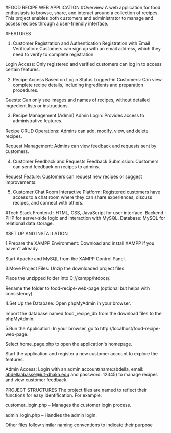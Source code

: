 #FOOD RECIPE WEB APPLICATION
#Overview
A web application for food enthusiasts to browse, share, and interact around a collection of recipes. This project enables both customers and administrator to manage and access recipes through a user-friendly interface.

#FEATURES
1. Customer Registration and Authentication
Registration with Email Verification: Customers can sign up with an email address, which they need to verify to complete registration.

Login Access: Only registered and verified customers can log in to access certain features.

2. Recipe Access Based on Login Status
Logged-in Customers: Can view complete recipe details, including ingredients and preparation procedures.

Guests: Can only see images and names of recipes, without detailed ingredient lists or instructions.

3. Recipe Management (Admin)
Admin Login: Provides access to administrative features.

Recipe CRUD Operations: Admins can add, modify, view, and delete recipes.

Request Management: Admins can view feedback and requests sent by customers.

4. Customer Feedback and Requests
Feedback Submission: Customers can send feedback on recipes to admins.

Request Feature: Customers can request new recipes or suggest improvements.

5. Customer Chat Room
Interactive Platform: Registered customers have access to a chat room where they can share experiences, discuss recipes, and connect with others.

#Tech Stack
Frontend : HTML, CSS, JavaScript for user interface.
Backend : PHP for server-side logic and interaction with MySQL.
Database: MySQL for relational data storage.


#SET UP AND INSTALLATION

1.Prepare the XAMPP Environment:
Download and install XAMPP if you haven't already.

Start Apache and MySQL from the XAMPP Control Panel.

3.Move Project Files:
Unzip the downloaded project files.

Place the unzipped folder into C://xampp/htdocs/.

Rename the folder to food-recipe-web-page (optional but helps with consistency).

4.Set Up the Database:
Open phpMyAdmin in your browser.

Import the database named food_recipe_db from the download files to the phpMyAdmin.

5.Run the Application:
In your browser, go to http://localhost/food-recipe-web-page.

Select home_page.php to open the application's homepage.

Start the application and register a new customer account to explore the features.

Admin Access: Login with an admin account(name:abdella, email: abdellaabasse@iut-dhaka.edu and password: 12345) to manage recipes and view customer feedback.

PROJECT STRUCTURES
The project files are named to reflect their functions for easy identification. For example:

customer_login.php – Manages the customer login process.

admin_login.php – Handles the admin login.

Other files follow similar naming conventions to indicate their purpose
